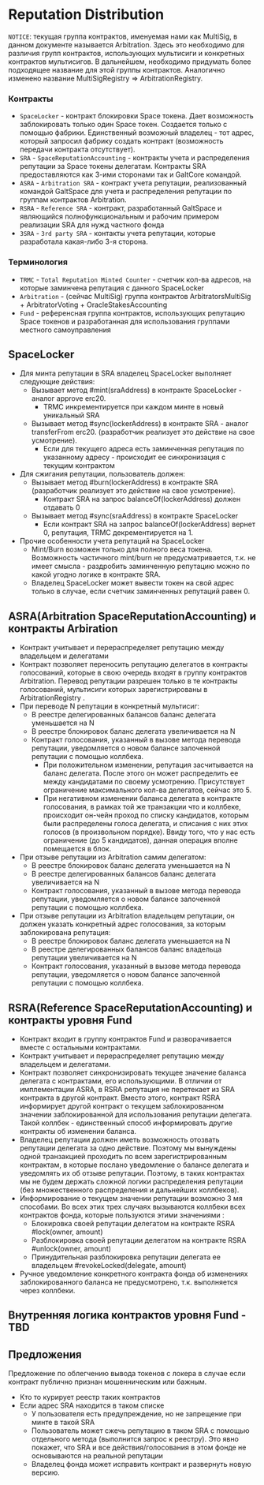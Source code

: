# Reputation Distribution

`NOTICE`: текущая группа контрактов, именуемая нами как MultiSig, в данном документе называется Arbitration. Здесь это необходимо для различия групп контрактов, использующих мультисиги и конкретных контрактов мультисигов. В дальнейшем, необходимо придумать более подходящее название для этой группы контрактов. Аналогично изменено название MultiSigRegistry => ArbitrationRegistry.

### Контракты

* `SpaceLocker` - контракт блокировки Space токена. Дает возможность заблокировать только один Space токен. Создается только с помощью фабрики. Единственный возможный владелец - тот адрес, который запросил фабрику создать контракт (возможность передачи контракта отсутствует).
* `SRA` - `SpaceReputationAccounting` - контракты учета и распределения репутации за Space токены делегатам. Контракты SRA предоставляются как 3-ими сторонами так и GaltCore командой.
* `ASRA` - `Arbitration SRA` - контракт учета репутации, реализованный командой GaltSpace для учета и распределения репутации по группам контрактов Arbitration.
* `RSRA` - `Reference SRA` - контракт, разработанный GaltSpace и являющийся полнофункциональным и рабочим примером реализации SRA для нужд частного фонда
* `3SRA` - `3rd party SRA` - контакты учета репутации, которые разработала какая-либо 3-я сторона.

### Терминология

* `TRMC` - `Total Reputation Minted Counter` - счетчик кол-ва адресов, на которые заминчена репутация с данного SpaceLocker
* `Arbitration` - (сейчас MultiSig) группа контрактов ArbitratorsMultiSig + ArbitratorVoting + OracleStakesAccounting
* `Fund` - референсная группа контрактов, использующих репутацию Space токенов и разработанная для использования группами местного самоуправления


## SpaceLocker

* Для минта репутации в SRA владелец SpaceLocker выполняет следующие действия:
    * Вызывает метод #mint(sraAddress) в контракте SpaceLocker - аналог approve erc20.
        * TRMC инкрементируется при каждом минте в новый уникальный SRA
    * Вызывает метод #sync(lockerAddress) в контракте SRA - аналог transferFrom erc20. (разработчик реализует это действие на свое усмотрение).
        * Если для текущего адреса есть заминченная репутация по указанному адресу - происходит ее синхронизация с текущим контрактом
* Для сжигания репутации, пользователь должен:
    * Вызывает метод #burn(lockerAddress) в контракте SRA (разработчик реализует это действие на свое усмотрение).
        * Контракт SRA на запрос balanceOf(lockerAddress) должен отдавать 0
    * Вызывает метод #sync(sraAddress) в контракте SpaceLocker
        * Если контракт SRA на запрос balanceOf(lockerAddress) вернет 0, репутация, TRMC декрементируется на 1.
* Прочие особенности учета репутаций на SpaceLocker
    * Mint/Burn возможен только для полного веса токена. Возможность частичного mint/burn не предусматривается, т.к. не имеет смысла - раздробить заминченную репутацию можно по какой угодно логике в контракте SRA.
    * Владелец SpaceLocker может вывести токен на свой адрес только в случае, если счетчик заминченных репутаций равен 0.

## ASRA(Arbitration SpaceReputationAccounting) и контракты Arbiration

* Контракт учитывает и перераспределяет репутацию между владельцем и делегатами
* Контракт позволяет переносить репутацию делегатов в контракты голосований, которые в свою очередь входят в группу контрактов Arbitration. Перевод репутации разрешен только в те контракты голосований, мультисиги которых зарегистрированы в ArbitrationRegistry .
* При переводе N репутации в конкретный мультисиг:
    * В реестре делегированных балансов баланс делегата уменьшается на N
    * В реестре блокировок баланс делегата увеличивается на N
    * Контракт голосования, указанный в вызове метода перевода репутации, уведомляется о новом балансе залоченной репутации с помощью коллбека.
        * При положительном изменении, репутация засчитывается на баланс делегата. После этого он может распределить ее между кандидатами по своему усмотрению. Присутствует ограничение максимального кол-ва делегатов, сейчас это 5.
        * При негативном изменении баланса делегата в контракте голосования, в рамках той же транзакции что и коллбеке, происходит он-чейн проход по списку кандидатов, которым были распределены голоса делегата, и списания с них этих голосов (в произвольном порядке). Ввиду того, что у нас есть ограничение (до 5 кандидатов), данная операция вполне помещается в блок.
* При отзыве репутации из Arbitration самим делегатом:
    * В реестре блокировок баланс делегата уменьшается на N
    * В реестре делегированных балансов баланс делегата увеличивается на N
    * Контракт голосования, указанный в вызове метода перевода репутации, уведомляется о новом балансе залоченной репутации с помощью коллбека.
* При отзыве репутации из Arbitration владельцем репутации, он должен указать конкретный адрес голосования, за которым заблокирована репутация:
    * В реестре блокировок баланс делегата уменьшается на N
    * В реестре делегированных балансов баланс владельца репутации увеличивается на N
    * Контракт голосования, указанный в вызове метода перевода репутации, уведомляется о новом балансе залоченной репутации с помощью коллбека.

## RSRA(Reference SpaceReputationAccounting) и контракты уровня Fund

* Контракт входит в группу контрактов Fund и разворачивается вместе с остальными контрактами.
* Контракт учитывает и перераспределяет репутацию между владельцем и делегатами.
* Контракт позволяет синхронизировать текущее значение баланса делегата с контрактами, его использующими. В отличии от имплементации ASRA, в RSRA репутация не перетекает из SRA контракта в другой контракт. Вместо этого, контракт RSRA информирует другой контракт о текущем заблокированном значении заблокированной для использования репутации делегата. Такой коллбек - единственный способ информировать другие контракты об изменении баланса.
* Владелец репутации должен иметь возможность отозвать репутации делегата за одно действие. Поэтому мы вынуждены одной транзакцией проходить по всем зарегистрированным контрактам, в которые послано уведомление о балансе делегата и уведомлять их об отзыве репутации. Поэтому, в таких контрактах мы не будем держать сложной логики распределения репутации (без множественного распределения и дальнейших коллбеков).
* Информирование о текущем значении репутации возможно 3 мя способами. Во всех этих трех случаях вызываются коллбеки всех контрактов фонда, которые пользуются этими значениями :
    * Блокировка своей репутации делегатом на контракте RSRA #lock(owner, amount)
    * Разблокировка своей репутации делегатом на контракте RSRA #unlock(owner, amount)
    * Принудительная разблокировка репутации делегата ее владельцем #revokeLocked(delegate, amount)
* Ручное уведомление конкретного контракта фонда об изменениях заблокированного баланса не предусмотрено, т.к. выполняется через коллбеки.


## Внутренняя логика контрактов уровня Fund - TBD

## Предложения

Предложение по облегчению вывода токенов с локера в случае если контракт публично признан мошенническим или бажным.
* Кто то курирует реестр таких контрактов
* Если адрес SRA находится в таком списке
    * У пользователя есть предупреждение, но не запрещение при минте в такой SRA
    * Пользователь может сжечь репутацию в таком SRA с помощью отдельного метода (выполнится запрос к реестру). Это явно покажет, что SRA и все действия/голосования в этом фонде не основываются на реальной репутации
    * Владелец фонда может исправить контракт и развернуть новую версию.
